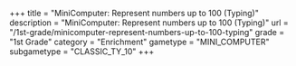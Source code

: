 +++
title = "MiniComputer: Represent numbers up to 100 (Typing)"
description = "MiniComputer: Represent numbers up to 100 (Typing)"
url = "/1st-grade/minicomputer-represent-numbers-up-to-100-typing"
grade = "1st Grade"
category = "Enrichment"
gametype = "MINI_COMPUTER"
subgametype = "CLASSIC_TY_10"
+++